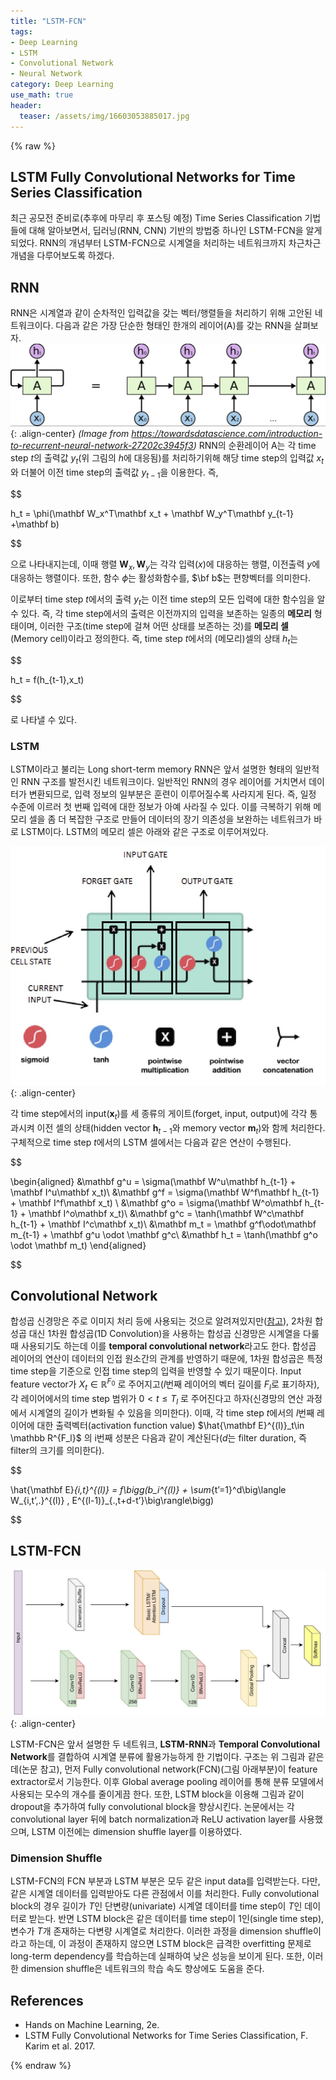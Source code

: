 ```yaml
---
title: "LSTM-FCN"
tags:
- Deep Learning
- LSTM
- Convolutional Network
- Neural Network
category: Deep Learning
use_math: true
header: 
  teaser: /assets/img/16603053885017.jpg
---
```

{% raw %}
## LSTM Fully Convolutional Networks for Time Series Classification

최근 공모전 준비로(추후에 마무리 후 포스팅 예정) Time Series Classification 기법들에 대해 알아보면서, 딥러닝(RNN, CNN) 기반의 방법중 하나인 LSTM-FCN을 알게 되었다. RNN의 개념부터 LSTM-FCN으로 시계열을 처리하는 네트워크까지 차근차근 개념을 다루어보도록 하겠다.

## RNN
RNN은 시계열과 같이 순차적인 입력값을 갖는 벡터/행렬들을 처리하기 위해 고안된 네트워크이다. 다음과 같은 가장 단순한 형태인 한개의 레이어(A)를 갖는 RNN을 살펴보자. 
![](/assets/img/16602911773189.jpg){: .align-center}
*(Image from https://towardsdatascience.com/introduction-to-recurrent-neural-network-27202c3945f3)*
RNN의 순환레이어 A는 각 time step $t$의 출력값 $y_t$(위 그림의 $h$에 대응됨)를 처리하기위해 해당 time step의 입력값 $x_t$와 더불어 이전 time step의 출력값 $y_{t-1}$을 이용한다. 즉,

$$

h_t = \phi(\mathbf W_x^T\mathbf x_t + \mathbf W_y^T\mathbf y_{t-1} +\mathbf b)

$$

으로 나타내지는데, 이때 행렬 $\mathbf W_x, \mathbf W_y$는 각각 입력($x$)에 대응하는 행렬, 이전출력 $y$에 대응하는 행렬이다. 또한, 함수 $\phi$는 활성화함수를, $\bf b$는 편향벡터를 의미한다.

이로부터 time step $t$에서의 출력 $y_t$는 이전 time step의 모든 입력에 대한 함수임을 알 수 있다. 즉, 각 time step에서의 출력은 이전까지의 입력을 보존하는 일종의 **메모리** 형태이며, 이러한 구조(time step에 걸쳐 어떤 상태를 보존하는 것)를 **메모리 셀**(Memory cell)이라고 정의한다. 즉, time step $t$에서의 (메모리)셀의 상태 $h_t$는

$$

h_t = f(h_{t-1},x_t)

$$

로 나타낼 수 있다. 

### LSTM
LSTM이라고 불리는 Long short-term memory RNN은 앞서 설명한 형태의 일반적인 RNN 구조를 발전시킨 네트워크이다. 일반적인 RNN의 경우 레이어를 거치면서 데이터가 변환되므로, 입력 정보의 일부분은 훈련이 이루어질수록 사라지게 된다. 즉, 일정 수준에 이르러 첫 번째 입력에 대한 정보가 아예 사라질 수 있다. 이를 극복하기 위해 메모리 셀을 좀 더 복잡한 구조로 만들어 데이터의 장기 의존성을 보완하는 네트워크가 바로 LSTM이다. LSTM의 메모리 셀은 아래와 같은 구조로 이루어져있다.

![](/assets/img/16602930910522.jpg){: .align-center}

각 time step에서의 input($\mathbf x_t$)를 세 종류의 게이트(forget, input, output)에 각각 통과시켜 이전 셀의 상태(hidden vector $\mathbf h_{t-1}$와 memory vector $\mathbf m_t$)와 함께 처리한다. 구체적으로 time step $t$에서의 LSTM 셀에서는 다음과 같은 연산이 수행된다.

$$

\begin{aligned}
&\mathbf g^u = \sigma(\mathbf W^u\mathbf h_{t-1} + \mathbf I^u\mathbf x_t)\\
&\mathbf g^f = \sigma(\mathbf W^f\mathbf h_{t-1} + \mathbf I^f\mathbf x_t) \\
&\mathbf g^o = \sigma(\mathbf W^o\mathbf h_{t-1} + \mathbf I^o\mathbf x_t)\\
&\mathbf g^c = \tanh(\mathbf W^c\mathbf h_{t-1} + \mathbf I^c\mathbf x_t)\\
&\mathbf m_t = \mathbf g^f\odot\mathbf m_{t-1} + \mathbf g^u \odot \mathbf g^c\\
&\mathbf h_t = \tanh(\mathbf g^o \odot \mathbf m_t)
\end{aligned}

$$

## Convolutional Network
합성곱 신경망은 주로 이미지 처리 등에 사용되는 것으로 알려져있지만([참고](https://ddangchani.github.io/deep%20learning/CNN/)), 2차원 합성곱 대신 1차원 합성곱(1D Convolution)을 사용하는 합성곱 신경망은 시계열을 다룰때 사용되기도 하는데 이를 **temporal convolutional network**라고도 한다. 합성곱 레이어의 연산이 데이터의 인접 원소간의 관계를 반영하기 때문에, 1차원 합성곱은 특정 time step을 기준으로 인접 time step의 입력을 반영할 수 있기 때문이다.
Input feature vector가 $X_t\in \mathbb R^{F_0}$ 로 주어지고($l$번째 레이어의 벡터 길이를 $F_l$로 표기하자), 각 레이어에서의 time step 범위가 $0<t\leq T_l$ 로 주어진다고 하자(신경망의 연산 과정에서 시계열의 길이가 변화될 수 있음을 의미한다). 이때, 각 time step $t$에서의 $l$번째 레이어에 대한 출력벡터(activation function value) $\hat{\mathbf E}^{(l)}_t\in \mathbb R^{F_l}$ 의 i번째 성분은 다음과 같이 계산된다($d$는 filter duration, 즉 filter의 크기를 의미한다).

$$

\hat{\mathbf E}_{i,t}^{(l)} = f\bigg(b_i^{(l)} + \sum_{t’=1}^d\big\langle W_{i,t’,.}^{(l)} , E^{(l-1)}_{.,t+d-t’}\big\rangle\bigg)

$$

## LSTM-FCN

![](/assets/img/16603053885017.jpg){: .align-center}

LSTM-FCN은 앞서 설명한 두 네트워크, **LSTM-RNN**과 **Temporal Convolutional Network**를 결합하여 시계열 분류에 활용가능하게 한 기법이다. 구조는 위 그림과 같은데(논문 참고), 먼저 Fully convolutional network(FCN)(그림 아래부분)이 feature extractor로서 기능한다. 이후 Global average pooling 레이어를 통해 분류 모델에서 사용되는 모수의 개수를 줄이게끔 한다. 또한, LSTM block을 이용해 그림과 같이 dropout을 추가하여 fully convolutional block을 향상시킨다.
논문에서는 각 convolutional layer 뒤에 batch normalization과 ReLU activation layer를 사용했으며, LSTM 이전에는 dimension shuffle layer를 이용하였다.

### Dimension Shuffle
LSTM-FCN의 FCN 부분과 LSTM 부분은 모두 같은 input data를 입력받는다. 다만, 같은 시계열 데이터를 입력받아도 다른 관점에서 이를 처리한다. Fully convolutional block의 경우 길이가 $T$인 단변량(univariate) 시계열 데이터를 time step이 $T$인 데이터로 받는다. 반면 LSTM block은 같은 데이터를 time step이 1인(single time step), 변수가 $T$개 존재하는 다변량 시계열로 처리한다. 이러한 과정을 dimension shuffle이라고 하는데, 이 과정이 존재하지 않으면 LSTM block은 급격한 overfitting 문제로 long-term dependency를 학습하는데 실패하여 낮은 성능을 보이게 된다. 또한, 이러한 dimension shuffle은 네트워크의 학습 속도 향상에도 도움을 준다.





## References
- Hands on Machine Learning, 2e.
- LSTM Fully Convolutional Networks for Time Series Classification, F. Karim et al. 2017.

{% endraw %}